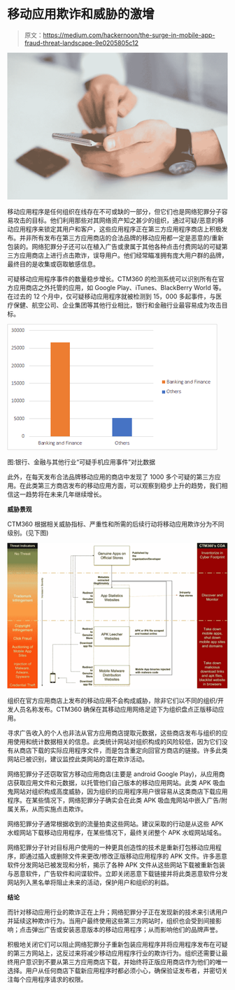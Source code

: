 # 移动应用欺诈和威胁的激增

> 原文：<https://medium.com/hackernoon/the-surge-in-mobile-app-fraud-threat-landscape-9e0205805c12>

![](img/cc6f847172de6217ceb096e6a98f6ff0.png)

移动应用程序是任何组织在线存在不可或缺的一部分，但它们也是网络犯罪分子容易攻击的目标。他们利用那些对其网络资产知之甚少的组织，通过可疑/恶意的移动应用程序来锁定其用户和客户，这些应用程序正在第三方应用程序商店上积极发布。并非所有发布在第三方应用商店的合法品牌的移动应用都一定是恶意的/重新包装的。网络犯罪分子还可以在植入广告或隶属于其他各种点击付费网站的可疑第三方应用商店上进行点击欺诈，误导用户。他们经常瞄准拥有庞大用户群的品牌，最终目的是收集或窃取敏感信息。

可疑移动应用程序事件的数量稳步增长。CTM360 的检测系统可以识别所有在官方应用商店之外托管的应用，如 Google Play、iTunes、BlackBerry World 等。在过去的 12 个月中，仅可疑移动应用程序就被检测到 15，000 多起事件，与医疗保健、航空公司、企业集团等其他行业相比，银行和金融行业最容易成为攻击目标。

![](img/5c586b99c672513a4250a21ea5696954.png)

图:银行、金融与其他行业“可疑手机应用事件”对比数据

此外，在每天发布合法品牌移动应用的商店中发现了 1000 多个可疑的第三方应用。在此类第三方商店发布的移动应用方面，可以观察到稳步上升的趋势，我们相信这一趋势将在未来几年继续增长。

**威胁景观**

CTM360 根据相关威胁指标、严重性和所需的后续行动将移动应用欺诈分为不同级别。(见下图)

![](img/6c9b538b2a1629b20fb008ac1446c8f6.png)

组织在官方应用商店上发布的移动应用不会构成威胁，除非它们以不同的组织/开发人员名称发布。CTM360 确保在其移动应用网络足迹下为组织盘点正版移动应用。

寻求广告收入的个人也非法从官方应用商店提取元数据，这些商店发布与组织的应用使用和统计数据相关的信息。此类统计网站对组织构成的风险较低，因为它们没有从商店下载的实际应用程序文件，而是包含重定向回官方商店的链接。许多此类网站已被识别，建议监控此类网站的潜在欺诈活动。

网络犯罪分子还窃取官方移动应用商店(主要是 android Google Play)，从应用商店获取应用文件和元数据，以托管他们自己版本的移动应用网站。此类 APK 吸血鬼网站对组织构成高度威胁，因为组织的应用程序用户很容易从这类商店下载应用程序。在某些情况下，网络犯罪分子确实会在此类 APK 吸血鬼网站中嵌入广告/附属关系，从而实施点击欺诈。

网络犯罪分子通常根据收到的流量拍卖这些网站。建议采取的行动是从这些 APK 水蛭网站下载移动应用程序，在某些情况下，最终关闭整个 APK 水蛭网站域名。

网络犯罪分子针对目标用户使用的一种更具创造性的技术是重新打包移动应用程序，即通过插入或删除文件来更改/修改正版移动应用程序的 APK 文件。许多恶意软件分发网站已被发现和分析，揭示了各种 APK 文件从这些网站下载被重新包装与恶意软件，广告软件和间谍软件。立即关闭恶意下载链接并将此类恶意软件分发网站列入黑名单将阻止未来的活动，保护用户和组织的利益。

**结论**

而针对移动应用行业的欺诈正在上升；网络犯罪分子正在发现新的技术来引诱用户并延续这种欺诈行为。当用户最终使用这些第三方网站时，组织也会受到间接影响；点击弹出广告或安装恶意版本的移动应用程序；从而影响他们的品牌声誉。

积极地关闭它们可以阻止网络犯罪分子重新包装应用程序并将应用程序发布在可疑的第三方网站上，这反过来将减少移动应用程序行业的欺诈行为。组织还需要让最终用户意识到不要从第三方应用商店下载，并始终将正版应用商店作为他们的唯一选择。用户从任何商店下载新应用程序时都必须小心，确保验证发布者，并密切关注每个应用程序请求的权限。
